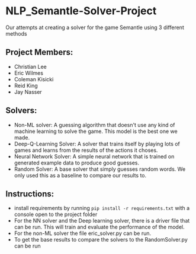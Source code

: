 # NLP_Semantle-Solver-Project
Our attempts at creating a solver for the game Semantle using 3 different methods
## Project Members:
- Christian Lee
- Eric Wilmes
- Coleman Kisicki
- Reid King
- Jay Nasser

## Solvers:
- Non-ML solver: A guessing algorithm that doesn't use any kind of machine learning to solve the game. This model is the best one we made.
- Deep-Q-Learning Solver: A solver that trains itself by playing lots of games and learns from the results of the actions it choses.
- Neural Network Solver: A simple neural network that is trained on generated example data to produce good guesses.
- Random Solver: A base solver that simply guesses random words. We only used this as a baseline to compare our results to.

## Instructions:
- install requirements by running ```pip install -r requirements.txt``` with a console open to the project folder
- For the NN solver and the Deep learning solver, there is a driver file that can be run. This will train and evaluate the performance of the model.
- For the non-ML solver the file eric_solver.py can be run.
- To get the base results to compare the solvers to the RandomSolver.py can be run